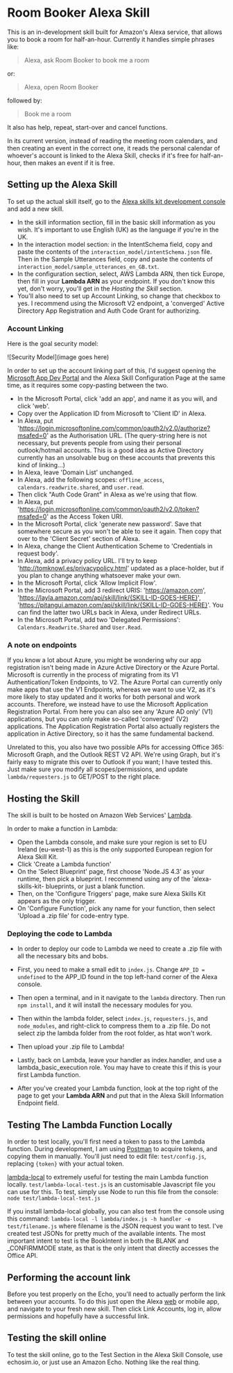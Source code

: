 # Room Booker Alexa Skill

This is an in-development skill built for Amazon's Alexa service, that allows you to book a room for half-an-hour. Currently it handles simple phrases like:

> Alexa, ask Room Booker to book me a room

or:

> Alexa, open Room Booker

followed by:

> Book me a room

It also has help, repeat, start-over and cancel functions.

In its current version, instead of reading the meeting room calendars, and then creating an event in the correct one, it reads the personal calendar of whoever's account is linked to the Alexa Skill, checks if it's free for half-an-hour, then makes an event if it is free.

## Setting up the Alexa Skill

To set up the actual skill itself, go to the [Alexa skills kit development console](https://developer.amazon.com/edw/home.html) and add a new skill.

* In the skill information section, fill in the basic skill information as you wish. It's important to use English (UK) as the language if you're in the UK.
* In the interaction model section: in the IntentSchema field, copy and paste the contents of the `interaction_model/intentSchema.json` file. Then in the Sample Utterances field, copy and paste the contents of
`interaction_model/sample_utterances_en_GB.txt`.
* In the configuration section, select, AWS Lambda ARN, then tick Europe, then fill in your **Lambda ARN** as your endpoint. If you don't know this yet, don't worry, you'll get in the *Hosting the Skill* section.
* You'll also need to set up Account Linking, so change that checkbox to yes. I recommend using the Microsoft V2 endpoint, a 'converged' Active Directory App Registration and Auth Code Grant for authorizing.

### Account Linking

Here is the goal security model:

![Security Model](image goes here)

In order to set up the account linking part of this, I'd suggest opening the [Microsoft App Dev Portal](https://apps.dev.microsoft.com/#/appList) and the Alexa Skill Configuration Page at the same time, as it requires some copy-pasting between the two.

* In the Microsoft Portal, click 'add an app', and name it as you will, and click 'web'.
* Copy over the Application ID from Microsoft to 'Client ID' in Alexa.
* In Alexa, put 'https://login.microsoftonline.com/common/oauth2/v2.0/authorize?msafed=0' as the Authorisation URL. (The query-string here is not necessary, but prevents people from using their personal outlook/hotmail accounts. This is a good idea as Active Directory currently has an unsolvable bug on these accounts that prevents this kind of linking...)
* In Alexa, leave 'Domain List' unchanged.
* In Alexa, add the following scopes: `offline_access`, `calendars.readwrite.shared`, and `user.read`.
* Then click "Auth Code Grant" in Alexa as we're using that flow.
* In Alexa, put 'https://login.microsoftonline.com/common/oauth2/v2.0/token?msafed=0' as the Access Token URI.
* In the Microsoft Portal, click 'generate new password'. Save that somewhere secure as you won't be able to see it again. Then copy that over to the 'Client Secret' section of Alexa.
* In Alexa, change the Client Authentication Scheme to 'Credentials in request body'.
* In Alexa, add a privacy policy URL. I'll try to keep 'http://tomknowl.es/privacypolicy.html' updated as a place-holder, but if you plan to change anything whatsoever make your own.
* In the Microsoft Portal, click 'Allow Implicit Flow'.
* In the Microsoft Portal, add 3 redirect URIS: 'https://amazon.com', 'https://layla.amazon.com/api/skill/link/{SKILL-ID-GOES-HERE}', 'https://pitangui.amazon.com/api/skill/link/{SKILL-ID-GOES-HERE}'. You can find the latter two URLs back in Alexa, under Redirect URLs.
* In the Microsoft Portal, add two 'Delegated Permissions': `Calendars.Readwrite.Shared` and `User.Read`.

### A note on endpoints

If you know a lot about Azure, you might be wondering why our app registration isn't being made in Azure Active Directory or the Azure Portal. Microsoft is currently in the process of migrating from its V1 Authentication/Token Endpoints, to V2. The Azure Portal can currently only make apps that use the V1 Endpoints, whereas we want to use V2, as it's more likely to stay updated and it works for both personal and work accounts. Therefore, we instead have to use the Microsoft Application Registration Portal. From here you can also see any 'Azure AD only' (V1) applications, but you can only make so-called 'converged' (V2) applications. The Application Registration Portal also actually registers the application in Active Directory, so it has the same fundamental backend.

Unrelated to this, you also have two possible APIs for accessing Office 365: Microsoft Graph, and the Outlook REST V2 API. We're using Graph, but it's fairly easy to migrate this over to Outlook if you want; I have tested this. Just make sure you modify all scopes/permissions, and update `lambda/requesters.js` to GET/POST to the right place.

## Hosting the Skill

The skill is built to be hosted on Amazon Web Services' [Lambda](https://aws.amazon.com/lambda/).

In order to make a function in Lambda:
* Open the Lambda console, and make sure your region is set to EU Ireland (eu-west-1) as this is the only supported European region for Alexa Skill Kit.
* Click 'Create a Lambda function'
* On the 'Select Blueprint' page, first choose 'Node.JS 4.3' as your runtime, then pick a blueprint. I recommend using any of the 'alexa-skills-kit- blueprints, or just a blank function.
* Then, on the 'Configure Triggers' page, make sure Alexa Skills Kit appears as the only trigger.
* On 'Configure Function', pick any name for your function, then select 'Upload a .zip file' for code-entry type.

### Deploying the code to Lambda
* In order to deploy our code to Lambda we need to create a .zip file with all the necessary bits and bobs.
* First, you need to make a small edit to `index.js`. Change `APP_ID = undefined` to the APP_ID found in the top left-hand corner of the Alexa console.
* Then open a terminal, and in it navigate to the `lambda` directory. Then run `npm install`, and it will install the necessary modules for you.
* Then within the lambda folder, select `index.js`, `requesters.js`, and `node_modules`, and right-click to compress them to a .zip file. Do not select zip the lambda folder from the root folder, as htat won't work.
* Then upload your .zip file to Lambda!

* Lastly, back on Lambda, leave your handler as index.handler, and use a lambda_basic_execution role. You may have to create this if this is your first Lambda function.

* After you've created your Lambda function, look at the top right of the page to get your **Lambda ARN** and put that in the Alexa Skill Information Endpoint field.

## Testing The Lambda Function Locally

In order to test locally, you'll first need a token to pass to the Lambda function. During development, I am using [Postman](https://www.getpostman.com/) to acquire tokens, and copying them in manually. You'll just need to edit file: `test/config.js`, replacing `{token}` with your actual token.

[lambda-local](https://www.npmjs.com/package/lambda-local) to extremely useful for testing the main Lambda function locally. `test/lambda-local-test.js` is an customisable Javascript file you can use for this. To test, simply use Node to run this file from the console: `node test/lambda-local-test.js`

If you install lambda-local globally, you can also test from the console using this command: `lambda-local -l lambda/index.js -h handler -e test/filename.js` where filename is the JSON request you want to test. I've created test JSONs for pretty much of the available intents. The most important intent to test is the BookIntent in both the BLANK and \_CONFIRMMODE state, as that is the only intent that directly accesses the Office API.

## Performing the account link

Before you test properly on the Echo, you'll need to actually perform the link between your accounts. To do this just open the Alexa [web](https://alexa.amazon.co.uk) or mobile app, and navigate to your fresh new skill. Then click Link Accounts, log in, allow permissions and hopefully have a successful link.

## Testing the skill online

To test the skill online, go to the Test Section in the Alexa Skill Console, use echosim.io, or just use an Amazon Echo. Nothing like the real thing.

